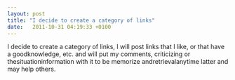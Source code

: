 ```yaml
---
layout: post
title: "I decide to create a category of links"
date:   2011-10-31 04:19:33 +0100
---
```


I decide to create a category of links, I will post links that I like, or that have a goodknowledge, etc. and will put my comments, criticizing or thesituationinformation with it to be memorize
andretrievalanytime latter and may help others.

